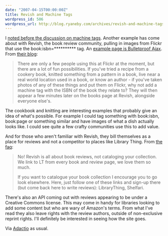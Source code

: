 ```yaml
---
date: "2007-04-15T00:00:00Z"
title: Revish and Machine Tags
wordpress_id: 506
wordpress_url: http://blog.ryaneby.com/archives/revish-and-machine-tags/
---
```

I <a href="http://blog.ryaneby.com/archives/machine-tag-metadata/">noted before the discussion on machine tags</a>. Another example has come about with Revish, the book review community, pulling in images from Flickr that use the book:isbn=********** tag. An <a href="http://www.revish.com/books/0321472667/">example page is Bulletproof Ajax</a>. From <a href="http://blog.revish.com/2007/04/machine_tags_flickr_photos_and.html">their blog</a>:

<blockquote>There are only a few people using this at Flickr at the moment, but there are a lot of fun possibilities. If you've tried a recipe from a cookery book, knitted something from a pattern in a book, live near a real world location used in a book, or know an author - if you've taken photos of any of these things and put them on Flickr, why not add a machine tag with the ISBN of the book they relate to? They will then appear a few minutes later on the books page at Revish, alongside everyone else's.</blockquote>

The cookbook and knitting are interesting examples that probably give an idea of what's possible. For example I could tag something with book:isbn, book:page or something similar and have images of what a dish actually looks like. I could see quite a few crafty communities use this to add value.

And for those who aren't familiar with Revish, they bill themselves as a place for reviews and not a competitor to places like Library Thing. From <a href="http://www.revish.com/faq/">the faq</a>:

<blockquote>No! Revish is all about book reviews, not cataloging your collection. We link to LT from every book and review page, we love them so much.

If you want to catalogue your book collection I encourage you to go look elsewhere. Here, just follow one of these links and sign-up there (but come back here to write reviews): LibraryThing, Shelfari.</blockquote>

There's also an API coming out with reviews appearing to be under a Creative Commons license. This may come in handy for libraries looking to add some content but who are wary of Amazon's terms. From what I've read they also leave rights with the review authors, outside of non-exclusive reprint rights. I'll definitely be interested in seeing how the site goes.

Via <a href="http://adactio.com/journal/1277">Adactio</a> as usual.
